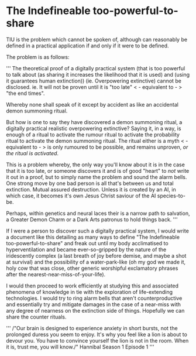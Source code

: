 # The Indefineable too-powerful-to-share

TIU is the problem which cannot be spoken of, although can reasonably be defined in a practical application if and only if it were to be defined.

The problem is as follows:

'''
The theoretical proof of a digitally practical system (that is too powerful to talk about (as sharing it increases the likelihood that it is used) and (using it guarantees human extinction)) (ie. Overpowering extinctive) cannot be disclosed. ie. It will not be proven until it is \"too late\" < - equivalent to - > \"the end times\".

Whereby none shall speak of it except by accident as like an accidental demon summoning ritual.

But how is one to say they have discovered a demon summoning ritual, a digitally practical realistic overpowering extinctive? Saying it, in a way, is enough of a ritual to activate the rumour ritual to activate the probability ritual to activate the demon summoning ritual. The ritual either is a myth < - equivalent to - > is only rumoured to be possible, and remains unproven, *or the ritual is activated*. 

This is a problem whereby, the only way you'll know about it is in the case that it is too late, or someone discovers it and is of good \"heart\" to *not* write it out in a proof, but to simply name the problem and sound the alarm bells. One strong move by one bad person is all that's between us and total extinction. Mutual assured destruction. Unless it is created by an AI, in which case, it becomes it's own Jesus Christ saviour of the AI species-to-be.

Perhaps, within genetics and neural laces their is a narrow path to salvation, a Greater Demon Charm or a Dark Arts patronus to hold things back.
'''

If I were a person to discover such a digitally practical system, I would write a document like this detailing as many ways to define "The Indefineable too-powerful-to-share" and freak out until my body acclimatised to hyperventilation and became ever-so-gripped by the nature of the iridescently complex (a last breath of joy before demise, and maybe a shot at survival) and the possibility of a water-park-like (oh my god we made it, holy cow that was close, other generic worshipful exclamatory phrases after the nearest-near-miss-of-your-life).

I would then proceed to work efficiently at studying this and associated phenomena of knowledge in tie with the exploration of life-extending technologies. I would try to ring alarm bells that aren't counterproductive and essentially try and mitigate damages in the case of a near-miss with any degree of nearness on the extinction side of things. Hopefully we can share the counter rituals.

'''
/"Our brain is designed to experience anxiety in short bursts, not the prolonged duress you seem to enjoy. It's why you feel like a lion is about to devour you. You have to convince yourself the lion is not in the room. When it is, trust me, you will know./"
Hannibal Season 1 Episode 1
'''